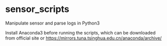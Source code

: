 # sensor_scripts
Manipulate sensor and parse logs in Python3

Install Anaconda3 before running the scripts, which can be downloaded from official site or https://mirrors.tuna.tsinghua.edu.cn/anaconda/archive/

